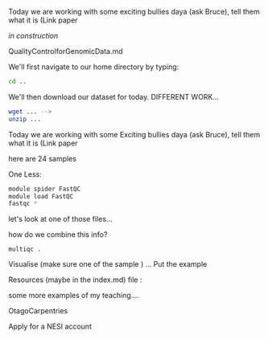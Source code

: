 Today we are working with some exciting bullies daya (ask Bruce), tell them what it is (Link paper




*in construction*

QualityControlforGenomicData.md


We'll first navigate to our home directory by typing:

```bash
cd ..
```

We'll then download our dataset for today. DIFFERENT WORK...

```bash
wget ... -->
unzip ...
```


Today we are working with some Exciting bullies daya (ask Bruce), tell them what it is (Link paper

here are 24 samples


One Less:


```bash
module spider FastQC
module load FastQC
fastqc *
```
let's look at one of those files...

how do we combine this info?

```
multiqc .
```

Visualise (make sure one of the sample ) ... Put the example

Resources (maybe in the index.md) file :

some more examples of my teaching....

OtagoCarpentries 

Apply for a NESI account
